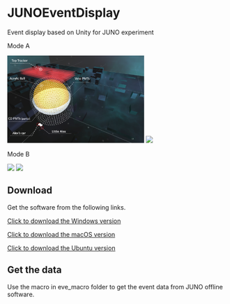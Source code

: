 # JUNOEventDisplay
Event display based on Unity for JUNO experiment

Mode A

<img src="https://github.com/bugtheta/JUNOEventDisplay/blob/master/Screenshots/JUNO_detector.png" height="200"> <img src="https://github.com/bugtheta/JUNOEventDisplay/blob/master/Screenshots/%C2%A0photon_tracks.gif" height="200">


Mode B

<img src="https://github.com/bugtheta/JUNOEventDisplay/blob/master/Screenshots/JUNO_detector2.png" height="200"> <img src="https://github.com/bugtheta/JUNOEventDisplay/blob/master/Screenshots/ELAINA_TruePMT_short.gif" height="200">

Download
------------
Get the software from the following links.

[Click to download the Windows version](https://github.com/bugtheta/JUNOEventDisplay/releases/download/v0.7.0-alpha/ELAINA_alpha_0.7.0_windows.tar.bz2)

[Click to download the macOS version](https://github.com/bugtheta/JUNOEventDisplay/releases/download/v0.7.0-alpha/ELAINA_alpha_0.7.0_mac.tar.bz2)

[Click to download the Ubuntu version](https://github.com/bugtheta/JUNOEventDisplay/releases/download/v0.7.0-alpha/ELAINA_alpha_0.7.0_ubuntu.tar.bz2)

Get the data
------------
Use the macro in eve_macro folder to get the event data from JUNO offline software.
